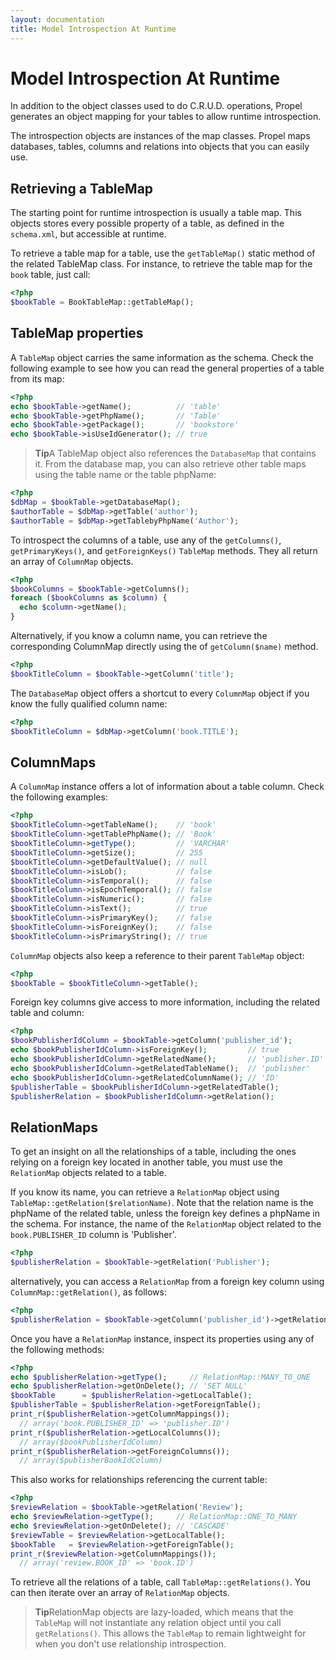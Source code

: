 ```yaml
---
layout: documentation
title: Model Introspection At Runtime
---
```


# Model Introspection At Runtime #

In addition to the object classes used to do C.R.U.D. operations, Propel generates an object mapping for your tables to allow runtime introspection.

The introspection objects are instances of the map classes. Propel maps databases, tables, columns and relations into objects that you can easily use.

## Retrieving a TableMap ##

The starting point for runtime introspection is usually a table map. This objects stores every possible property of a table, as defined in the `schema.xml`, but accessible at runtime.

To retrieve a table map for a table, use the `getTableMap()` static method of the related TableMap class. For instance, to retrieve the table map for the `book` table, just call:

```php
<?php
$bookTable = BookTableMap::getTableMap();
```

## TableMap properties ##

A `TableMap` object carries the same information as the schema. Check the following example to see how you can read the general properties of a table from its map:

```php
<?php
echo $bookTable->getName();          // 'table'
echo $bookTable->getPhpName();       // 'Table'
echo $bookTable->getPackage();       // 'bookstore'
echo $bookTable->isUseIdGenerator(); // true
```

>**Tip**A TableMap object also references the `DatabaseMap` that contains it. From the database map, you can also retrieve other table maps using the table name or the table phpName:

```php
<?php
$dbMap = $bookTable->getDatabaseMap();
$authorTable = $dbMap->getTable('author');
$authorTable = $dbMap->getTablebyPhpName('Author');
```

To introspect the columns of a table, use any of the `getColumns()`, `getPrimaryKeys()`, and `getForeignKeys()` `TableMap` methods. They all return an array of `ColumnMap` objects.

```php
<?php
$bookColumns = $bookTable->getColumns();
foreach ($bookColumns as $column) {
  echo $column->getName();
}
```

Alternatively, if you know a column name, you can retrieve the corresponding ColumnMap directly using the of `getColumn($name)` method.

```php
<?php
$bookTitleColumn = $bookTable->getColumn('title');
```

The `DatabaseMap` object offers a shortcut to every `ColumnMap` object if you know the fully qualified column name:

```php
<?php
$bookTitleColumn = $dbMap->getColumn('book.TITLE');
```

## ColumnMaps ##

A `ColumnMap` instance offers a lot of information about a table column. Check the following examples:

```php
<?php
$bookTitleColumn->getTableName();    // 'book'
$bookTitleColumn->getTablePhpName(); // 'Book'
$bookTitleColumn->getType();         // 'VARCHAR'
$bookTitleColumn->getSize();         // 255
$bookTitleColumn->getDefaultValue(); // null
$bookTitleColumn->isLob();           // false
$bookTitleColumn->isTemporal();      // false
$bookTitleColumn->isEpochTemporal(); // false
$bookTitleColumn->isNumeric();       // false
$bookTitleColumn->isText();          // true
$bookTitleColumn->isPrimaryKey();    // false
$bookTitleColumn->isForeignKey();    // false
$bookTitleColumn->isPrimaryString(); // true
```

`ColumnMap` objects also keep a reference to their parent `TableMap` object:

```php
<?php
$bookTable = $bookTitleColumn->getTable();
```

Foreign key columns give access to more information, including the related table and column:

```php
<?php
$bookPublisherIdColumn = $bookTable->getColumn('publisher_id');
echo $bookPublisherIdColumn->isForeignKey();         // true
echo $bookPublisherIdColumn->getRelatedName();       // 'publisher.ID'
echo $bookPublisherIdColumn->getRelatedTableName();  // 'publisher'
echo $bookPublisherIdColumn->getRelatedColumnName(); // 'ID'
$publisherTable = $bookPublisherIdColumn->getRelatedTable();
$publisherRelation = $bookPublisherIdColumn->getRelation();
```

## RelationMaps ##

To get an insight on all the relationships of a table, including the ones relying on a foreign key located in another table, you must use the `RelationMap` objects related to a table.

If you know its name, you can retrieve a `RelationMap` object using `TableMap::getRelation($relationName)`. Note that the relation name is the phpName of the related table, unless the foreign key defines a phpName in the schema. For instance, the name of the `RelationMap` object related to the `book.PUBLISHER_ID` column is 'Publisher'.

```php
<?php
$publisherRelation = $bookTable->getRelation('Publisher');
```

alternatively, you can access a `RelationMap` from a foreign key column using `ColumnMap::getRelation()`, as follows:

```php
<?php
$publisherRelation = $bookTable->getColumn('publisher_id')->getRelation();
```

Once you have a `RelationMap` instance, inspect its properties using any of the following methods:

```php
<?php
echo $publisherRelation->getType();     // RelationMap::MANY_TO_ONE
echo $publisherRelation->getOnDelete(); // 'SET NULL'
$bookTable      = $publisherRelation->getLocalTable();
$publisherTable = $publisherRelation->getForeignTable();
print_r($publisherRelation->getColumnMappings());
  // array('book.PUBLISHER_ID' => 'publisher.ID')
print_r($publisherRelation->getLocalColumns());
  // array($bookPublisherIdColumn)
print_r($publisherRelation->getForeignColumns());
  // array($publisherBookIdColumn)
```

This also works for relationships referencing the current table:

```php
<?php
$reviewRelation = $bookTable->getRelation('Review');
echo $reviewRelation->getType();     // RelationMap::ONE_TO_MANY
echo $reviewRelation->getOnDelete(); // 'CASCADE'
$reviewTable = $reviewRelation->getLocalTable();
$bookTable   = $reviewRelation->getForeignTable();
print_r($reviewRelation->getColumnMappings());
  // array('review.BOOK_ID' => 'book.ID')
```

To retrieve all the relations of a table, call `TableMap::getRelations()`. You can then iterate over an array of `RelationMap` objects.

>**Tip**RelationMap objects are lazy-loaded, which means that the `TableMap` will not instantiate any relation object until you call `getRelations()`. This allows the `TableMap` to remain lightweight for when you don't use relationship introspection.
